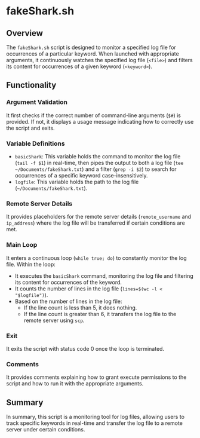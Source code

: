 # fakeShark.sh

## Overview

The `fakeShark.sh` script is designed to monitor a specified log file for occurrences of a particular keyword. When launched with appropriate arguments, it continuously watches the specified log file (`<file>`) and filters its content for occurrences of a given keyword (`<keyword>`).

## Functionality

### Argument Validation

It first checks if the correct number of command-line arguments (`$#`) is provided. If not, it displays a usage message indicating how to correctly use the script and exits.

### Variable Definitions

- `basicShark`: This variable holds the command to monitor the log file (`tail -f $1`) in real-time, then pipes the output to both a log file (`tee ~/Documents/fakeShark.txt`) and a filter (`grep -i $2`) to search for occurrences of a specific keyword case-insensitively.
- `logfile`: This variable holds the path to the log file (`~/Documents/fakeShark.txt`).

### Remote Server Details

It provides placeholders for the remote server details (`remote_username` and `ip_address`) where the log file will be transferred if certain conditions are met.

### Main Loop

It enters a continuous loop (`while true; do`) to constantly monitor the log file. Within the loop:
- It executes the `basicShark` command, monitoring the log file and filtering its content for occurrences of the keyword.
- It counts the number of lines in the log file (`lines=$(wc -l < "$logfile")`).
- Based on the number of lines in the log file:
  - If the line count is less than 5, it does nothing.
  - If the line count is greater than 6, it transfers the log file to the remote server using `scp`.

### Exit

It exits the script with status code 0 once the loop is terminated.

### Comments

It provides comments explaining how to grant execute permissions to the script and how to run it with the appropriate arguments.

## Summary

In summary, this script is a monitoring tool for log files, allowing users to track specific keywords in real-time and transfer the log file to a remote server under certain conditions.
